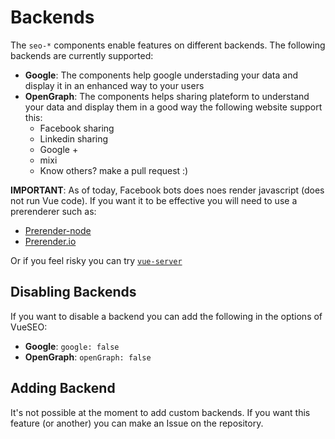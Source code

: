 # Backends

The `seo-*` components enable features on different backends. The following backends are currently supported: 

- __Google__: The components help google understading your data and display it in an enhanced way to your users
- __OpenGraph__: The components helps sharing plateform to understand your data and display them in a good way the following website support this:
  - Facebook sharing
  - Linkedin sharing
  - Google +
  - mixi
  - Know others? make a pull request :)

__IMPORTANT__: As of today, Facebook bots does noes render javascript (does not run Vue code). If you want it to be effective you will need to use a prerenderer such as:
  - [Prerender-node](https://github.com/prerender/prerender-node)
  - [Prerender.io](https://prerender.io)

Or if you feel risky you can try [`vue-server`](https://github.com/ngsru/vue-server)

## Disabling Backends

If you want to disable a backend you can add the following in the options of VueSEO:

- __Google__: `google: false`
- __OpenGraph__: `openGraph: false`

## Adding Backend

It's not possible at the moment to add custom backends. If you want this feature (or another) you can make an Issue on the repository.
